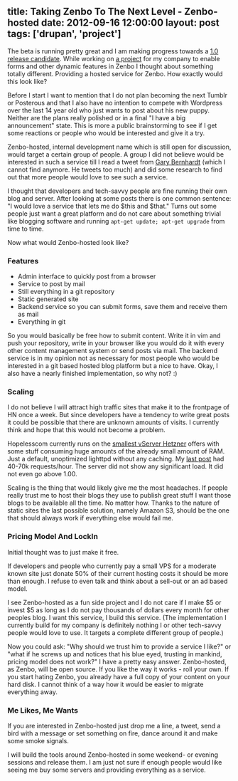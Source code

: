title: Taking Zenbo To The Next Level - Zenbo-hosted
date: 2012-09-16 12:00:00
layout: post
tags: ['drupan', 'project']
---
The beta is running pretty great and I am making progress towards a [1.0 release candidate][zenbo]. While working on [a project][project] for my company to enable forms and other dynamic features in Zenbo I thought about something totally different. Providing a hosted service for Zenbo. How exactly would this look like?
<!--MORE-->

Before I start I want to mention that I do not plan becoming the next Tumblr or Posterous and that I also have no intention to compete with Wordpress over the last 14 year old who just wants to post about his new puppy. Neither are the plans really polished or in a final "I have a big announcement" state. This is more a public brainstorming to see if I get some reactions or people who would be interested and give it a try.

Zenbo-hosted, internal development name which is still open for discussion, would target a certain group of people. A group I did not believe would be interested in such a service till I read a tweet from [Gary Bernhardt][gb] (which I cannot find anymore. He tweets too much) and did some research to find out that more people would love to see such a service.

I thought that developers and tech-savvy people are fine running their own blog and server. After looking at some posts there is one common sentence: "I would love a service that lets me do $this and $that." Turns out some people just want a great platform and do not care about something trivial like blogging software and running ```apt-get update; apt-get upgrade``` from time to time.

Now what would Zenbo-hosted look like?

### Features

- Admin interface to quickly post from a browser
- Service to post by mail
- Still everything in a git repository
- Static generated site
- Backend service so you can submit forms, save them and receive them as mail
- Everything in git

So you would basically be free how to submit content. Write it in vim and push your repository, write in your browser like you would do it with every other content management system or send posts via mail. The backend service is in my opinion not as necessary for most people who would be interested in a git based hosted blog platform but a nice to have. Okay, I also have a nearly finished implementation, so why not? :)

### Scaling
I do not believe I will attract high traffic sites that make it to the frontpage of HN once a week. But since developers have a tendency to write great posts it could be possible that there are unknown amounts of visits. I currently think and hope that this would not become a problem.

Hopelesscom currently runs on the [smallest vServer Hetzner][hetzner] offers with some stuff consuming huge amounts of the already small amount of RAM. Just a default, unoptimized lighttpd without any caching. My [last post][project] had 40-70k requests/hour. The server did not show any significant load. It did not even go above 1.00.  

Scaling is the thing that would likely give me the most headaches. If people really trust me to host their blogs they use to publish great stuff I want those blogs to be available all the time. No matter how. Thanks to the nature of static sites the last possible solution, namely Amazon S3, should be the one that should always work if everything else would fail me.

### Pricing Model And LockIn
Initial thought was to just make it free.

If developers and people who currently pay a small VPS for a moderate known site just donate 50% of their current hosting costs it should be more than enough. I refuse to even talk and think about a sell-out or an ad based model.

I see Zenbo-hosted as a fun side project and I do not care if I make $5 or invest $5 as long as I do not pay thousands of dollars every month for other peoples blog. I want this service, I build this service. (The implementation I currently build for my company is definitely nothing I or other tech-savvy people would love to use. It targets a complete different group of people.)

Now you could ask: "Why should we trust him to provide a service I like?" or "what if he screws up and notices that his blue eyed, trusting in mankind, pricing model does not work?" I have a pretty easy answer. Zenbo-hosted, as Zenbo, will be open source. If you like the way it works - roll your own. If you start hating Zenbo, you already have a full copy of your content on your hard disk. I cannot think of a way how it would be easier to migrate everything away.

### Me Likes, Me Wants
If you are interested in Zenbo-hosted just drop me a line, a tweet, send a bird with a message or set something on fire, dance around it and make some smoke signals.

I will build the tools around Zenbo-hosted in some weekend- or evening sessions and release them. I am just not sure if enough people would like seeing me buy some servers and providing everything as a service.

[project]: http://www.hopelesscom.de/2012/9/9/my_stack_is_bigger_than_yours_-_ranting_about_web_applications_and_scalability.html
[hetzner]: http://www.hetzner.de/hosting/produkte_vserver/vq7
[gb]: https://twitter.com/garybernhardt
[zenbo]: http://www.hopelesscom.de/2012/8/14/the_road_to_zenbo_1_0.html